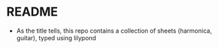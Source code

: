 # README
- As the title tells, this repo contains a collection of sheets (harmonica, guitar), typed using lilypond
